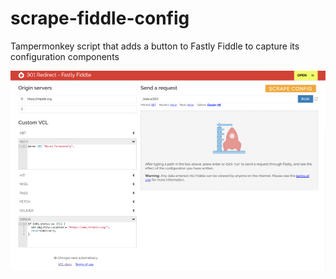 # scrape-fiddle-config
Tampermonkey script that adds a button to Fastly Fiddle to capture its configuration components

![Screen Capture](https://raw.githubusercontent.com/minus27/scrape-fiddle-config/master/ScreenCapture.jpg)
